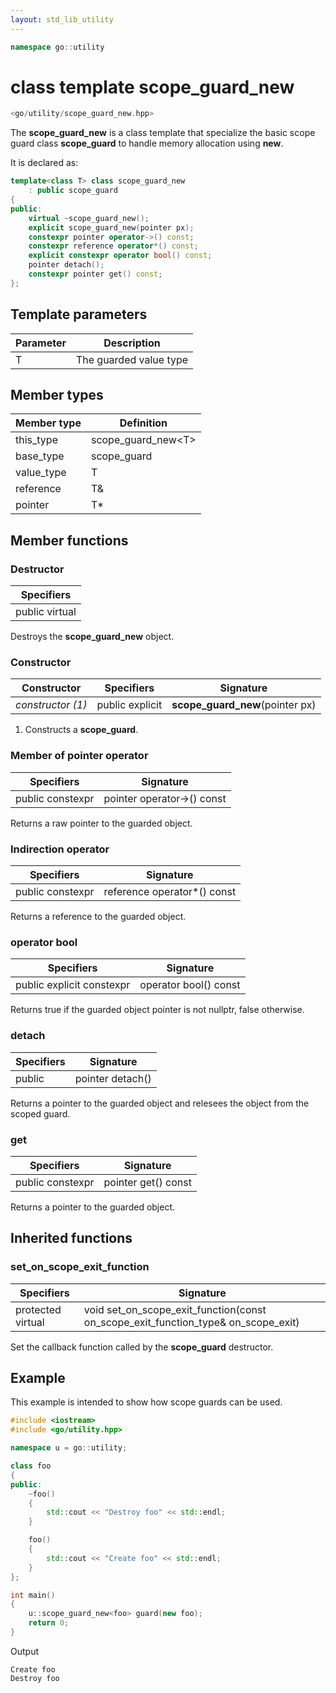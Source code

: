 ```yaml
---
layout: std_lib_utility
---
```


```c++
namespace go::utility
```

# class template scope_guard_new

```c++
<go/utility/scope_guard_new.hpp>
```

The **scope_guard_new** is a class template that specialize the basic scope guard
class **scope_guard** to handle memory allocation using **new**.

It is declared as:

```c++
template<class T> class scope_guard_new
    : public scope_guard
{
public:
    virtual ~scope_guard_new();
    explicit scope_guard_new(pointer px);
    constexpr pointer operator->() const;
    constexpr reference operator*() const;
    explicit constexpr operator bool() const;
    pointer detach();
    constexpr pointer get() const;
};
```

## Template parameters

Parameter | Description
-|-
T | The guarded value type

## Member types

Member type | Definition
-|-
this_type | scope_guard_new\<T>
base_type | scope_guard
value_type | T
reference | T&
pointer | T*

## Member functions

### Destructor

Specifiers |
-|
public virtual |

Destroys the **scope_guard_new** object.

### Constructor

Constructor | Specifiers | Signature
-|-|-
*constructor (1)* | public explicit | **scope_guard_new**(pointer px)

1. Constructs a **scope_guard**.

### Member of pointer operator

Specifiers | Signature
-|-
public constexpr | pointer operator->() const

Returns a raw pointer to the guarded object.

### Indirection operator

Specifiers | Signature
-|-
public constexpr | reference operator*() const

Returns a reference to the guarded object.

### operator bool

Specifiers | Signature
-|-
public explicit constexpr | operator bool() const

Returns true if the guarded object pointer is not nullptr, false otherwise.

### detach

Specifiers | Signature
-|-
public | pointer detach()

Returns a pointer to the guarded object and relesees the object from the scoped guard.

### get

Specifiers | Signature
-|-
public constexpr | pointer get() const

Returns a pointer to the guarded object.

## Inherited functions

### set_on_scope_exit_function

Specifiers | Signature
-|-
protected virtual | void set_on_scope_exit_function(const on_scope_exit_function_type& on_scope_exit)

Set the callback function called by the **scope_guard** destructor.

## Example

This example is intended to show how scope guards can be used.

```c++
#include <iostream>
#include <go/utility.hpp>

namespace u = go::utility;

class foo
{
public:
    ~foo()
    {
        std::cout << "Destroy foo" << std::endl;
    }

    foo()
    {
        std::cout << "Create foo" << std::endl;
    }
};

int main()
{
    u::scope_guard_new<foo> guard(new foo);
    return 0;
}
```

Output

```
Create foo
Destroy foo
```
